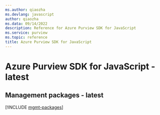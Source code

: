 ```yaml
---
ms.author: qiaozha
ms.devlang: javascript
author: qiaozha
ms.data: 09/14/2022
description: Reference for Azure Purview SDK for JavaScript
ms.service: purview
ms.topic: reference
title: Azure Purview SDK for JavaScript
---
```

# Azure Purview SDK for JavaScript - latest

## Management packages - latest
[!INCLUDE [mgmt-packages](purview-mgmt-index.md)]